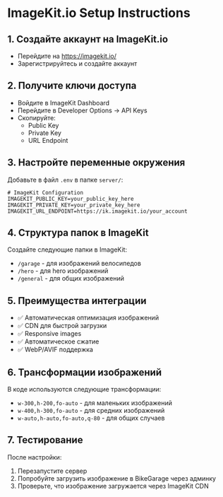 # ImageKit.io Setup Instructions

## 1. Создайте аккаунт на ImageKit.io
- Перейдите на https://imagekit.io/
- Зарегистрируйтесь и создайте аккаунт

## 2. Получите ключи доступа
- Войдите в ImageKit Dashboard
- Перейдите в Developer Options → API Keys
- Скопируйте:
  - Public Key
  - Private Key
  - URL Endpoint

## 3. Настройте переменные окружения
Добавьте в файл `.env` в папке `server/`:

```env
# ImageKit Configuration
IMAGEKIT_PUBLIC_KEY=your_public_key_here
IMAGEKIT_PRIVATE_KEY=your_private_key_here
IMAGEKIT_URL_ENDPOINT=https://ik.imagekit.io/your_account
```

## 4. Структура папок в ImageKit
Создайте следующие папки в ImageKit:
- `/garage` - для изображений велосипедов
- `/hero` - для hero изображений
- `/general` - для общих изображений

## 5. Преимущества интеграции
- ✅ Автоматическая оптимизация изображений
- ✅ CDN для быстрой загрузки
- ✅ Responsive images
- ✅ Автоматическое сжатие
- ✅ WebP/AVIF поддержка

## 6. Трансформации изображений
В коде используются следующие трансформации:
- `w-300,h-200,fo-auto` - для маленьких изображений
- `w-400,h-300,fo-auto` - для средних изображений
- `w-auto,h-auto,fo-auto,q-80` - для общих случаев

## 7. Тестирование
После настройки:
1. Перезапустите сервер
2. Попробуйте загрузить изображение в BikeGarage через админку
3. Проверьте, что изображение загружается через ImageKit CDN 